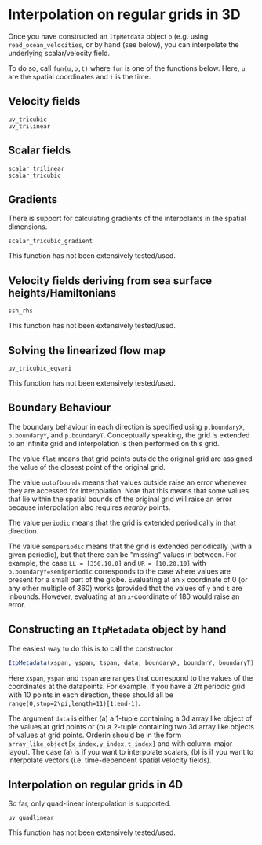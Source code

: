 # Interpolation on regular grids in 3D

Once you have constructed an `ItpMetdata` object `p` (e.g. using `read_ocean_velocities`,
or by hand (see below), you can interpolate the underlying scalar/velocity field.

To do so, call `fun(u,p,t)` where `fun` is one of the functions below. Here, `u` are the
spatial coordinates and `t` is the time.

## Velocity fields

```@docs
uv_tricubic
uv_trilinear
```

## Scalar fields

```@docs
scalar_trilinear
scalar_tricubic
```

## Gradients

There is support for calculating gradients of the interpolants in the spatial dimensions.

```@docs
scalar_tricubic_gradient
```

This function has not been extensively tested/used.

## Velocity fields deriving from sea surface heights/Hamiltonians

```@docs
ssh_rhs
```

This function has not been extensively tested/used.

## Solving the linearized flow map

```@docs
uv_tricubic_eqvari
```

This function has not been extensively tested/used.

## Boundary Behaviour

The boundary behaviour in each direction is specified using `p.boundaryX`,
`p.boundaryY`, and `p.boundaryT`. Conceptually speaking, the grid is extended to
an infinite grid and interpolation is then performed on this grid.

The value `flat` means that grid points outside the original grid are assigned
the value of the closest point of the original grid.

The value `outofbounds` means that values outside raise an error whenever they
are accessed for interpolation. Note that this means that some values that lie
within the spatial bounds of the original grid will raise an error because
interpolation also requires *nearby* points.

The value `periodic` means that the grid is extended periodically in that direction.

The value `semiperiodic` means that the grid is extended periodically (with a given
periodic), but that there can be "missing" values in between. For example, the case
`LL = [350,10,0]` and `UR = [10,20,10]` with `p.boundaryY=semiperiodic` corresponds
to the case where values are present for a small part of the globe. Evaluating at an
`x` coordinate of 0 (or any other multiple of 360) works (provided that the values of
`y` and `t` are inbounds. However, evaluating at an `x`-coordinate of 180 would raise
an error.

## Constructing an `ItpMetadata` object by hand

The easiest way to do this is to call the constructor

```julia
ItpMetadata(xspan, yspan, tspan, data, boundaryX, boundarY, boundaryT)
```

Here `xspan`, `yspan` and `tspan` are ranges that correspond to the values of the
coordinates at the datapoints. For example, if you have a $2\pi$ periodic grid with
$10$ points in each direction, these should all be `range(0,stop=2\pi,length=11)[1:end-1]`.

The argument `data` is either (a) a 1-tuple containing a 3d array like object of
the values at grid points or (b) a 2-tuple containing two 3d array like objects
of values at grid points. Orderin should be in the form `array_like_object[x_index,y_index,t_index]`
and with column-major layout. The case (a) is if you want to interpolate scalars,
(b) is if you want to interpolate vectors (i.e. time-dependent spatial velocity fields).

## Interpolation on regular grids in 4D

So far, only quad-linear interpolation is supported.

```@docs
uv_quadlinear
```

This function has not been extensively tested/used.
